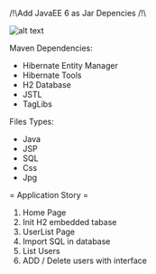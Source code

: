 /!\Add JavaEE 6 as Jar Depencies /!\

![alt text](https://github.com/fukakai/MVPs/blob/master/Java/CrudLegacyServlet/src/main/webapp/images/screen.png)

Maven Dependencies:
* Hibernate Entity Manager
* Hibernate Tools
* H2 Database
* JSTL
* TagLibs

Files Types:
* Java
* JSP
* SQL
* Css
* Jpg

= Application Story =
1. Home Page
2. Init H2 embedded tabase
2. UserList Page
3. Import SQL in database
4. List Users
5. ADD / Delete users with interface
